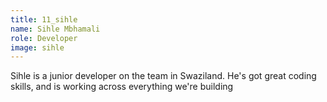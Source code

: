 ```yaml
---
title: 11_sihle
name: Sihle Mbhamali
role: Developer
image: sihle
---
```


Sihle is a junior developer on the team in Swaziland. He's got great coding skills, and is working across everything we're building

